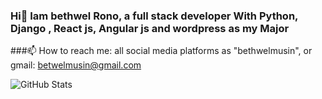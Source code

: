 ### Hi👋 Iam bethwel Rono, a full stack developer With Python, Django , React js, Angular js and wordpress as my Major

###📫 How to reach me: all social media platforms as "bethwelmusin", or gmail: betwelmusin@gmail.com




![GitHub Stats](https://github-readme-stats.vercel.app/api?username=bethwelmusin&theme=onedark)

<!--
**bethwelmusin/bethwelmusin** is a ✨ _special_ ✨ repository because its `README.md` (this file) appears on your GitHub profile.

Here are some ideas to get you started:

- 🔭 I’m currently working on ...
- 
- 👯 I’m looking to collaborate on ...
- 🤔 I’m looking for help with ...
- 💬 Ask me about ...
- 
- 😄 Pronouns: ...
- ⚡ Fun fact: ...


![GitHub Stats](https://github-readme-stats.vercel.app/api?username= &theme=radical)

